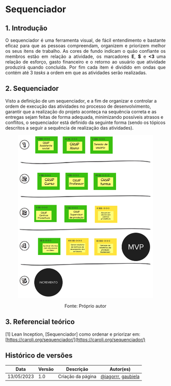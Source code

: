 # Sequenciador

## 1. Introdução

<p align="justify"> 
O sequenciador é uma ferramenta visual, de fácil entendimento e bastante eficaz para que as pessoas compreendam, organizem e priorizem melhor os seus itens de trabalho. As cores de fundo indicam o quão confiante os membros estão em relação a atividade, os marcadores <b>E</b>, <b>$</b> e <b> <3 </b> uma relação de esforço, gasto financeiro e o retorno ao usuário que atividade produzirá quando concluída. Por fim cada item é dividido em ondas que contém até 3 <i> tasks </i> a ordem em que as atividades serão realizadas.
</p>

<p align="justify">
</p>

## 2. Sequenciador

<p>
Visto a definição de um sequenciador, e a fim de organizar e controlar a ordem de execução das atividades no processo de desenvolvimento, garantir que a realização do projeto aconteça na sequência correta e as entregas sejam feitas de forma adequada, minimizando possíveis atrasos e conflitos, o sequenciador está definido da seguinte forma (sendo os tópicos descritos a seguir a sequência de realização das atividades).
</p>
<figure>

![](../assets/sequenciador/sequenciador.png)

<figcaption style="text-align: center !important">
    Fonte: Próprio autor
  </figcaption>
</figure>

## 3. Referencial teórico

[1] Lean Inception, [Sequenciador] como ordenar e priorizar em: [https://caroli.org/sequenciador/](https://caroli.org/sequenciador/)



## Histórico de versões

| Data       | Versão | Descrição         | Autor(es)                                                                       |
| ---------- | ------ | ----------------- | ------------------------------------------------------------------------------- |
| 13/05/2023 | 1.0    | Criação da página | [@iagorrr](https://github.com/iagorrr), [gaubiela](https://github.com/gaubiela) |

